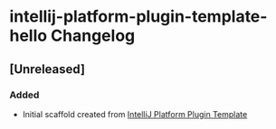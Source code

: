 <!-- Keep a Changelog guide -> https://keepachangelog.com -->

# intellij-platform-plugin-template-hello Changelog

## [Unreleased]
### Added
- Initial scaffold created from [IntelliJ Platform Plugin Template](https://github.com/JetBrains/intellij-platform-plugin-template)
